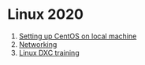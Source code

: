 # Linux 2020

1. [Setting up CentOS on local machine](settingup.md)
2. [Networking](network.md)
3. [Linux DXC training](dxc.md)